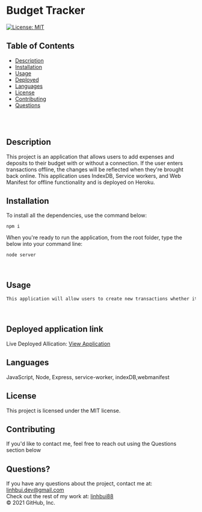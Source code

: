 # Budget Tracker<br />

[![License: MIT](https://img.shields.io/badge/License-MIT-yellow.svg)](https://opensource.org/licenses/MIT) <br />
## Table of Contents 

- [Description](#description)
- [Installation](#installation)
- [Usage](#usage)
- [Deployed](#deployedapplicationlink)
- [Languages](#languages)
- [License](#license)
- [Contributing](#contributing)
- [Questions](#questions)

<br />
<br />

## Description
This project is an application that allows users to add expenses and deposits to their budget with or without a connection. If the user enters transactions offline, the changes will be reflected when they're brought back online. This application uses IndexDB, Service workers, and Web Manifest for offline functionality and is deployed on Heroku.

## Installation
To install all the dependencies, use the command below:
```
npm i
```

When you're ready to run the application, from the root folder, type the below into your command line:
```
node server
```
<br />

## Usage

```md
This application will allow users to create new transactions whether it's a deposit or withdraw, with or without internet connection.

```
<br/>


## Deployed application link
Live Deployed Allication: [View Application](https://budget-tracker-linh.herokuapp.com/)<br/>


## Languages

JavaScript, Node, Express, service-worker, indexDB,webmanifest

## License

  This project is licensed under the MIT license. <br />
  
## Contributing

If you'd like to contact me, feel free to reach out using the Questions section below<br />

## Questions?

If you have any questions about the project, contact me at: 
linhbui.dev@gmail.com <br />
Check out the rest of my work at: 
[linhbui88](https://github.com/Linhbui88) <br />
© 2021 GitHub, Inc.
